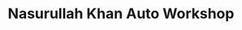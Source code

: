 ---
title: "Nasurullah Khan Auto Workshop"
url: /hydrabd/nasurullah-khan-auto-workshop/
shop: Autowerkstatt
---